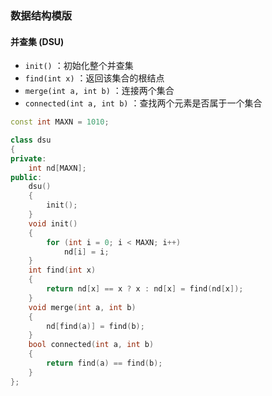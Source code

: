 ### 数据结构模版

#### 并查集 (DSU)

-   `init()` ：初始化整个并查集
-   `find(int x)` ：返回该集合的根结点
-   `merge(int a, int b)` ：连接两个集合
-   `connected(int a, int b)` ：查找两个元素是否属于一个集合

```cpp
const int MAXN = 1010;

class dsu
{
private:
    int nd[MAXN];
public:
    dsu()
    {
        init();
    }
    void init()
    {
        for (int i = 0; i < MAXN; i++)
            nd[i] = i;
    }
    int find(int x)
    {
        return nd[x] == x ? x : nd[x] = find(nd[x]);
    }
    void merge(int a, int b)
    {
        nd[find(a)] = find(b);
    }
    bool connected(int a, int b)
    {
        return find(a) == find(b);
    }
};
```